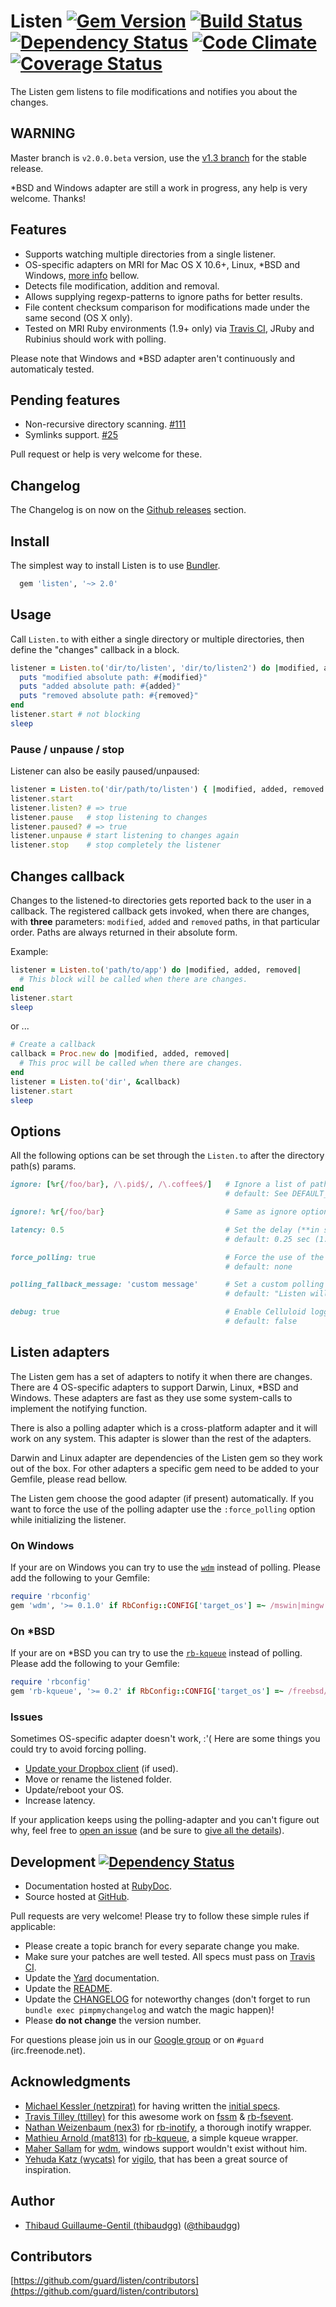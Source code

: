 # Listen [![Gem Version](https://badge.fury.io/rb/listen.png)](http://badge.fury.io/rb/listen) [![Build Status](https://travis-ci.org/guard/listen.png)](https://travis-ci.org/guard/listen) [![Dependency Status](https://gemnasium.com/guard/listen.png)](https://gemnasium.com/guard/listen) [![Code Climate](https://codeclimate.com/github/guard/listen.png)](https://codeclimate.com/github/guard/listen) [![Coverage Status](https://coveralls.io/repos/guard/listen/badge.png?branch=master)](https://coveralls.io/r/guard/listen)

The Listen gem listens to file modifications and notifies you about the changes.

## WARNING

Master branch is `v2.0.0.beta` version, use the [v1.3 branch](https://github.com/guard/listen/tree/v1.3) for the stable release.

*BSD and Windows adapter are still a work in progress, any help is very welcome. Thanks!

## Features

* Supports watching multiple directories from a single listener.
* OS-specific adapters on MRI for Mac OS X 10.6+, Linux, *BSD and Windows, [more info](#listen-adapters) bellow.
* Detects file modification, addition and removal.
* Allows supplying regexp-patterns to ignore paths for better results.
* File content checksum comparison for modifications made under the same second (OS X only).
* Tested on MRI Ruby environments (1.9+ only) via [Travis CI](https://travis-ci.org/guard/listen), JRuby and Rubinius should work with polling.

Please note that Windows and *BSD adapter aren't continuously and automaticaly tested.

## Pending features

* Non-recursive directory scanning. [#111](https://github.com/guard/listen/issues/111)
* Symlinks support. [#25](https://github.com/guard/listen/issues/25)

Pull request or help is very welcome for these.

## Changelog

The Changelog is on now on the [Github releases](https://github.com/guard/listen/releases) section.

## Install

The simplest way to install Listen is to use [Bundler](http://bundler.io).

```ruby
  gem 'listen', '~> 2.0'
```

## Usage

Call `Listen.to` with either a single directory or multiple directories, then define the "changes" callback in a block.

``` ruby
listener = Listen.to('dir/to/listen', 'dir/to/listen2') do |modified, added, removed|
  puts "modified absolute path: #{modified}"
  puts "added absolute path: #{added}"
  puts "removed absolute path: #{removed}"
end
listener.start # not blocking
sleep
```

### Pause / unpause / stop

Listener can also be easily paused/unpaused:

``` ruby
listener = Listen.to('dir/path/to/listen') { |modified, added, removed| # ... }
listener.start
listener.listen? # => true
listener.pause   # stop listening to changes
listener.paused? # => true
listener.unpause # start listening to changes again
listener.stop    # stop completely the listener
```

## Changes callback

Changes to the listened-to directories gets reported back to the user in a callback.
The registered callback gets invoked, when there are changes, with **three** parameters:
`modified`, `added` and `removed` paths, in that particular order.
Paths are always returned in their absolute form.

Example:

```ruby
listener = Listen.to('path/to/app') do |modified, added, removed|
  # This block will be called when there are changes.
end
listener.start
sleep
```

or ...

```ruby
# Create a callback
callback = Proc.new do |modified, added, removed|
  # This proc will be called when there are changes.
end
listener = Listen.to('dir', &callback)
listener.start
sleep
```

## Options

All the following options can be set through the `Listen.to` after the directory path(s) params.

```ruby
ignore: [%r{/foo/bar}, /\.pid$/, /\.coffee$/]   # Ignore a list of paths
                                                # default: See DEFAULT_IGNORED_DIRECTORIES and DEFAULT_IGNORED_EXTENSIONS in Listen::Silencer

ignore!: %r{/foo/bar}                           # Same as ignore options, but overwrite default ignored paths.

latency: 0.5                                    # Set the delay (**in seconds**) between checking for changes
                                                # default: 0.25 sec (1.0 sec for polling)

force_polling: true                             # Force the use of the polling adapter
                                                # default: none

polling_fallback_message: 'custom message'      # Set a custom polling fallback message (or disable it with false)
                                                # default: "Listen will be polling for changes. Learn more at https://github.com/guard/listen#polling-fallback."

debug: true                                     # Enable Celluloid logger
                                                # default: false
```

## Listen adapters

The Listen gem has a set of adapters to notify it when there are changes.
There are 4 OS-specific adapters to support Darwin, Linux, *BSD and Windows.
These adapters are fast as they use some system-calls to implement the notifying function.

There is also a polling adapter which is a cross-platform adapter and it will
work on any system. This adapter is slower than the rest of the adapters.

Darwin and Linux adapter are dependencies of the Listen gem so they work out of the box. For other adapters a specific gem need to be added to your Gemfile, please read bellow.

The Listen gem choose the good adapter (if present) automatically. If you
want to force the use of the polling adapter use the `:force_polling` option
while initializing the listener.

### On Windows

If your are on Windows you can try to use the [`wdm`](https://github.com/Maher4Ever/wdm) instead of polling.
Please add the following to your Gemfile:

```ruby
require 'rbconfig'
gem 'wdm', '>= 0.1.0' if RbConfig::CONFIG['target_os'] =~ /mswin|mingw|cygwin/i
```

### On *BSD

If your are on *BSD you can try to use the [`rb-kqueue`](https://github.com/mat813/rb-kqueue) instead of polling.
Please add the following to your Gemfile:

```ruby
require 'rbconfig'
gem 'rb-kqueue', '>= 0.2' if RbConfig::CONFIG['target_os'] =~ /freebsd/i
```

### Issues

Sometimes OS-specific adapter doesn't work, :'(
Here are some things you could try to avoid forcing polling.

* [Update your Dropbox client](http://www.dropbox.com/downloading) (if used).
* Move or rename the listened folder.
* Update/reboot your OS.
* Increase latency.

If your application keeps using the polling-adapter and you can't figure out why, feel free to [open an issue](https://github.com/guard/listen/issues/new) (and be sure to [give all the details](https://github.com/guard/listen/blob/master/CONTRIBUTING.md)).

## Development [![Dependency Status](https://gemnasium.com/guard/listen.png?branch=master)](https://gemnasium.com/guard/listen)

* Documentation hosted at [RubyDoc](http://rubydoc.info/github/guard/listen/master/frames).
* Source hosted at [GitHub](https://github.com/guard/listen).

Pull requests are very welcome! Please try to follow these simple rules if applicable:

* Please create a topic branch for every separate change you make.
* Make sure your patches are well tested. All specs must pass on [Travis CI](https://travis-ci.org/guard/listen).
* Update the [Yard](http://yardoc.org/) documentation.
* Update the [README](https://github.com/guard/listen/blob/master/README.md).
* Update the [CHANGELOG](https://github.com/guard/listen/blob/master/CHANGELOG.md) for noteworthy changes (don't forget to run `bundle exec pimpmychangelog` and watch the magic happen)!
* Please **do not change** the version number.

For questions please join us in our [Google group](http://groups.google.com/group/guard-dev) or on
`#guard` (irc.freenode.net).

## Acknowledgments

* [Michael Kessler (netzpirat)][] for having written the [initial specs](https://github.com/guard/listen/commit/1e457b13b1bb8a25d2240428ce5ed488bafbed1f).
* [Travis Tilley (ttilley)][] for this awesome work on [fssm][] & [rb-fsevent][].
* [Nathan Weizenbaum (nex3)][] for [rb-inotify][], a thorough inotify wrapper.
* [Mathieu Arnold (mat813)][] for [rb-kqueue][], a simple kqueue wrapper.
* [Maher Sallam][] for [wdm][], windows support wouldn't exist without him.
* [Yehuda Katz (wycats)][] for [vigilo][], that has been a great source of inspiration.

## Author

* [Thibaud Guillaume-Gentil (thibaudgg)][] ([@thibaudgg](http://twitter.com/thibaudgg))

## Contributors

[https://github.com/guard/listen/contributors](https://github.com/guard/listen/contributors)

[Thibaud Guillaume-Gentil (thibaudgg)]: https://github.com/thibaudgg
[Maher Sallam]: https://github.com/Maher4Ever
[Michael Kessler (netzpirat)]: https://github.com/netzpirat
[Travis Tilley (ttilley)]: https://github.com/ttilley
[fssm]: https://github.com/ttilley/fssm
[rb-fsevent]: https://github.com/thibaudgg/rb-fsevent
[Mathieu Arnold (mat813)]: https://github.com/mat813
[Nathan Weizenbaum (nex3)]: https://github.com/nex3
[rb-inotify]: https://github.com/nex3/rb-inotify
[stereobooster]: https://github.com/stereobooster
[rb-fchange]: https://github.com/stereobooster/rb-fchange
[rb-kqueue]: https://github.com/mat813/rb-kqueue
[Yehuda Katz (wycats)]: https://github.com/wycats
[vigilo]: https://github.com/wycats/vigilo
[wdm]: https://github.com/Maher4Ever/wdm
